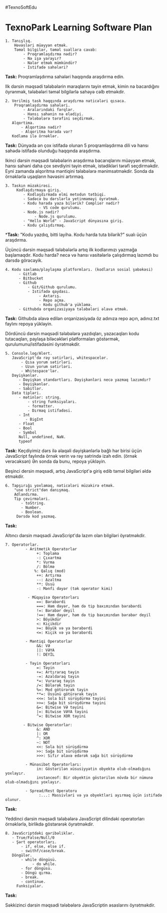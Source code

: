 #TexnoSoftEdu

# TexnoPark Learning Software Plan

```
1. Tanışlıq. 
    Həvəsləri müəyyən etmək.
    Təməl bilgilər, təməl suallara cavab: 
        - Proqramlaşdırma nədir? 
        - Nə işə yarayır?
        - Nələr etmək mümkündür? 
        - Istifadə sahələri? 
```
**Task:** Proqramlaşdırma sahələri haqqında araşdırma edin.

Ilk dərsin məqsədi tələbələrin maraqlarını təyin etmək, kimin nə bacardığını öyrənmək, tələbələri təməl bilgilərlə sahəyə cəlb etməkdir.

```
2. Verilmiş task haqqında araşdırma nəticələri qısaca.
    Proqramlaşdırma sahələri.
        - Aralarındaki fərqlər.
        - Hansı sahənin nə elədiyi.
        - Tələbələrə tərəfini seçdirmək.
   Alqortima.
       - Alqortima nədir?
       - Alqoritma harada var?
   Kodlama ilə örnəklər.

```
**Task:** Dünyada ən çox istifadə olunan 5 proqramlaşdırma dili və hansı sahədə istifadə olunduğu haqqında araşdırma.

Ikinci dərsin məqsədi tələbələrin araşdırma bacarıqlarını müəyyən etmək, hansı sahəni daha çox sevdiyini təyin etmək, istədikləri tərəfi seçdirməkdir. 
Eyni zamanda alqoritma məntiqini tələbələrə mənimsətməkdir. Sonda da örnəklərlə uşaqların həvəsini artırmaq.

```
3. Taskın müzakirəsi.
     Kodlaşdırmaya giriş.
        - Kodlaşdırmada elmi metodun tətbiqi.
        - Sadəcə bu dərslərlə yetinməməyi öyrətmək.
        - Kodu harada yaza bilərik? Complier nədir?
               - VS code qurulumu.
        - Node.js nədir?
             - Node.js qurulumu.
        - "Hello World" - JavaScript dünyasına giriş.
        - Kodu çalışdırmaq. 
```
***Task:** "Kodu yazdıq, bitti layihə. Kodu harda tuta bilərik?" sualı üçün araşdırma.

Üçüncü dərsin məqsədi tələbələrlə artıq ilk kodlarımızı yazmağa başlamaqdır. 
Kodu harda? necə və hansı vasitələrlə çalışdırmaq lazımdı bu dərsdə görəcəyik.

```
4. Kodu saxlama/playlaşma platformları. (kodların sosial şəbəkəsi)
      - Gitlab
      - Bitbucket
      - Github
          - Git/Github qurulumu.
          - Istifadə qaydası.
               - Axtarış.
               - Repo açma.
               - Kodu github'a yükləmə.
      - Githubda orqanizasiyaya tələbələri əlavə etmək.
```

**Task:** Githubda əlavə edilən orqanizasiyada öz adınıza repo açın, 
adınız.txt faylını repoya yükləyin. 

Dördüncü dərsin məqsədi tələbələrə yazdıqları, yazacaqları kodu tutacaqları, paylaşa biləcəkləri
platformaları göstərmək, qurulumunu/istifadəsini öyrətməkdir.

```
5. Console.log/Alert.
   JavaScript'də rəy sətirləri, whitespacelər.
       - Qısa yorum sətirləri.
       - Uzun yorum sətirləri.
       - Whitespace'lər.
   Dəyişkənlər.
      - Dəyişkən standartları. Dəyişkənləri necə yazmaq lazımdır?
      - Dəyişkənlər.
      - Sabitlər.
   Data tipləri.
      - mətinlər: string.
          - string funksiyaları.
          - formatter.
          - Dırmaq istifadəsi.
      - Int
         - BigInt
      - Float
      - Bool
      - Symbol
      Null, undefined, NaN.
      typeof
```
**Task:**  Keçdiyimiz dərs ilə əlaqəli dəyişkənlərlə bağlı hər birisi üçün JavaScript faylında
örnək verin və rəy sətrində izah edin. (örnək verəcəksən) Ən sonda da bunu, repoya 
yükləyin.

Beşinci dersin məqsədi, artıq JavaScript'ə giriş edib təməl bilgiləri
əldə etməkdir.


```
6. Tapşırığı yoxlamaq, nəticələri müzakirə etmək.
    "use strict"dən danışmaq.
    Adlandırma.
    Tip çevirmələri.
       - toString.
       - Number.
       - Boolean.
     Dərsdə kod yazmaq.  
```
**Task:** 

Altıncı dərsin məqsədi JavaScript'də lazım olan bilgiləri öyrətməkdir.

```
7. Operatorlar.
         - Aritmetik Operatorlar
              +: Toplama
              -: Çıxartma
              *: Vurma
              /: Bölmə
             %: Qalıq (mod)
              ++: Artırma
              --: Azaltma
              **: Üssü
              -: Mənfi dəyər (tək operator kimi)

          - Müqayisə Operatorları
              ==: Bərabərdi
              ===: Həm dəyər, həm də tip baxımından bərabərdi
              !=: Bərabər deyil
              !==: Həm dəyər, həm də tip baxımından bərabər deyil
              >: Böyükdür
              <: Kiçikdir
              >=: Böyük və ya bərabərdi
              <=: Kiçik və ya bərabərdi

         - Məntiqi Operatorlar
              &&: VƏ
              ||: VƏYA
              !: DEYİL

         - Təyin Operatorları
              =: Təyin
              +=: Artıraraq təyin
              -=: Azaldaraq təyin
              *=: Vuraraq təyin
              /=: Bölərək təyin
              %=: Mod götürərək təyin
              **=: Üssünü götürərək təyin
              <<=: Sola bit sürüşdürmə təyini
              >>=: Sağa bit sürüşdürmə təyini
              &=: Bitwise VƏ təyini
              |=: Bitwise VƏYA təyini
              ^=: Bitwise XOR təyini

        - Bitwise Operatorlar:
              &: AND
              |: OR
              ^: XOR
              ~: NOT
              <<: Sola bit sürüşdürmə
              >>: Sağa bit sürüşdürmə
              >>>: Sıfır əlavə edərək sağa bit sürüşdürmə

         - Münasibət Operatorları:
              in: Göstərilən xüsusiyyətin obyektə olub-olmadığını yoxlayır.
              instanceof: Bir obyektin göstərilən növdə bir nümunə olub-olmadığını yoxlayır.

         - Spread/Rest Operatoru
               :...: Massivləri və ya obyektləri ayırmaq üçün istifadə olunur.
```
**Task:** 

Yeddinci dərsin məqsədi tələbələrə JavaScript dilindəki 
operatorları örnəklərlə, birlikdə göstərərək öyrətməkdir.

```
8. JavaScriptdəki qəribəliklər.
   - True/False/Null/0
   - Şərt operatorları.
       - if, else, else if.
       - swithf/case/break.
   Döngülər.
       - while döngüsü.
            - do while.
       - for döngüsü.
       - Döngü qırma.
       - break.
       - continue.
     Funksiyalar.
```
**Task:**

Səkkizinci dərsin məqsədi tələbələrə JavaScriptin əsaslarını öyrətməkdir.
